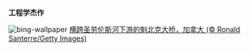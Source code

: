 
**工程学杰作**

![bing-wallpaper](https://www.bing.com/th?id=OHR.QuebecCityBridge_ZH-CN9618387961_1920x1080.jpg)
[横跨圣劳伦斯河下游的魁北克大桥，加拿大 (© Ronald Santerre/Getty Images)](https://www.bing.com/search?q=%E9%AD%81%E5%8C%97%E5%85%8B%E5%A4%A7%E6%A1%A5&amp;form=hpcapt&amp;mkt=zh-cn)
  